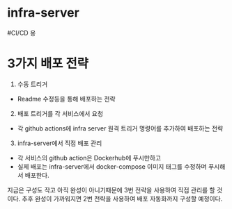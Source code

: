 # infra-server
#CI/CD 용

# 3가지 배포 전략
1.  수동 트리거
  - Readme 수정등을 통해 배포하는 전략
2. 배포 트리거를 각 서비스에서 요청
  - 각 github actions에 infra server 원격 트리거 명령어를 추가하여 배포하는 전략
3. infra-server에서 직접 배포 관리
  - 각 서비스의 github action은 Dockerhub에 푸시만하고
  - 실제 배포는 infra-server에서 docker-compose 이미지 태그를 수정하며 푸시해서 배포한다.

지금은 구성도 작고 아직 완성이 아니기때문에 3번 전략을 사용하여 직접 관리를 할 것이다. 
추후 완성이 가까워지면 2번 전략을 사용하여 배포 자동화까지 구성할 예정이다.

#
